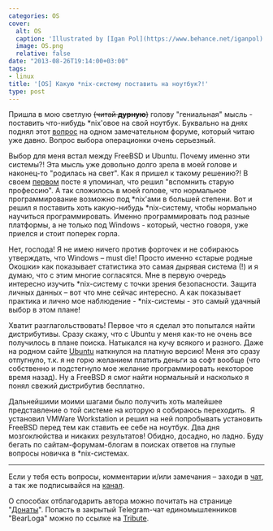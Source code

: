 ```yaml
---
categories: OS
cover:
  alt: OS
  caption: 'Illustrated by [Igan Pol](https://www.behance.net/iganpol)'
  image: OS.png
  relative: false
date: "2013-08-26T19:14:00+03:00"
tags:
- linux
title: '[OS] Какую *nix-систему поставить на ноутбук?!'
type: post
---
```


Пришла в мою светлую ~~(читай **дурную**)~~ голову "гениальная" мысль - поставить что-нибудь \*nix'овое на свой ноутбук. Буквально на днях поднял этот [вопрос](http://it-talk.org/topic16323.html) на одном замечательном форуме, который читаю уже давно. Вопрос выбора операционки очень серьезный.

Выбор для меня встал между FreeBSD и Ubuntu. Почему именно эти системы?! Эта мысль уже довольно долго зрела в моей голове и наконец-то "родилась на свет". Как я пришел к такому решению?! В своем [первом](https://jtprog.ru/be-or-not-to-be) посте я упоминал, что решил "вспомнить старую профессию". А так сложилось в моей голове, что нормальное программирование возможно под \*nix'ами в большей степени. Вот и решил я поставить хоть какую-нибудь \*nix-систему, чтобы нормально научиться программировать. Именно программировать под разные платформы, а не только под Windows - который, честно говоря, уже приелся и стоит поперек горла.

Нет, господа! Я не имею ничего против форточек и не собираюсь утверждать, что Windows – must die! Просто именно «старые родные Окошки» как показывает статистика это самая дырявая система (!) и я думаю, что с этим многие согласятся. Мне в первую очередь интересно изучить \*nix-систему с точки зрения безопасности. Защита личных данных – вот что мне сейчас интересно. А как показывает практика и лично мое наблюдение - \*nix-системы - это самый удачный выбор в этом плане!

Хватит разглагольствовать! Первое что я сделал это попытался найти дистрибутивы. Сразу скажу, что с Ubuntu у меня как-то не очень все получилось в плане поиска. Натыкался на кучу всякого и разного. Даже на родном сайте [Ubuntu](http://ubuntu.com) наткнулся на платную версию! Меня это сразу отпугнуло, т.к. я не горю желанием платить деньги за софт вообще (что собственно и подстегнуло мое желание программировать некоторое время назад). Ну а FreeBSD я смог найти нормальный и насколько я понял свежий дистрибутив бесплатно.

Дальнейшими моими шагами было получить хоть малейшее представление о той системе на которую я собираюсь переходить.  Я установил VMWare Workstation и решил на ней попробывать установить FreeBSD перед тем как ставить ее себе на ноутбук. Два дня мозгоклюйства и никаких результатов! Обидно, досадно, но ладно. Буду бегать по сайтам-форумам-блогам в поисках ответов на глупые вопросы новичка в \*nix-системах.

---

Если у тебя есть вопросы, комментарии и/или замечания – заходи в [чат](https://ttttt.me/jtprogru_chat), а так же подписывайся на [канал](https://ttttt.me/jtprogru_channel).

О способах отблагодарить автора можно почитать на странице "[Донаты](https://jtprog.ru/donations/)". Попасть в закрытый Telegram-чат единомышленников "BearLoga" можно по ссылке на [Tribute](https://web.tribute.tg/s/oRV).
